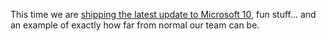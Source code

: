 This time we are [shipping the latest update to Microsoft 10](http://channel9.msdn.com/Showpost.aspx?postid=238667), fun stuff... and an example of exactly how far from normal our team can be.